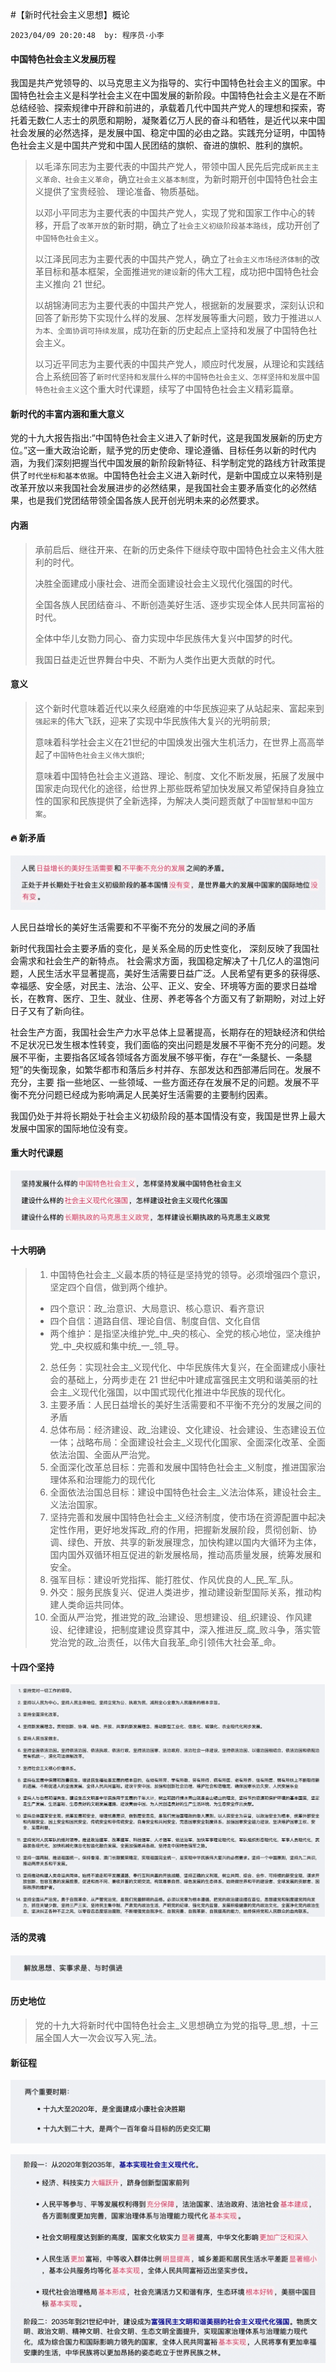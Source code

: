 #【新时代社会主义思想】概论

`2023/04/09 20:20:48  by: 程序员·小李`

#### 中国特色社会主义发展历程


我国是共产党领导的、以马克思主义为指导的、实行中国特色社会主义的国家。中国特色社会主义是科学社会主义在中国发展的新阶段。中国特色社会主义是在不断总结经验、探索规律中开辟和前进的，承载着几代中国共产党人的理想和探索，寄托着无数仁人志士的夙愿和期盼，凝聚着亿万人民的奋斗和牺牲，是近代以来中国社会发展的必然选择，是发展中国、稳定中国的必由之路。实践充分证明，中国特色社会主义是中国共产党和中国人民团结的旗帜、奋进的旗帜、胜利的旗帜。

> 以毛泽东同志为主要代表的中国共产党人，带领中国人民先后完成`新民主主义革命、社会主义革命`，确立`社会主义基本制度`，为新时期开创中国特色社会主义提供了宝贵经验、 理论准备、物质基础。
> 
> 以邓小平同志为主要代表的中国共产党人，实现了党和国家工作中心的转移，开启了`改革开放`的新时期，确立了`社会主义初级阶段基本路线`，成功开创了`中国特色社会主义`。
> 
> 以江泽民同志为主要代表的中国共产党人，确立了`社会主义市场经济体制`的改革目标和基本框架，全面推进`党的建设`新的伟大工程，成功把中国特色社会主义推向 21 世纪。
> 
> 以胡锦涛同志为主要代表的中国共产党人，根据新的发展要求，深刻认识和回答了新形势下实现什么样的发展、怎样发展等重大问题，致力于推进`以人为本、全面协调可持续发展`，成功在新的历史起点上坚持和发展了中国特色社会主义。
> 
> 以习近平同志为主要代表的中国共产党人，顺应时代发展，从理论和实践结合上系统回答了`新时代坚持和发展什么样的中国特色社会主义、怎样坚持和发展中国特色社会主义`这个重大时代课题，续写了中国特色社会主义精彩篇章。
 

#### 新时代的丰富内涵和重大意义

党的十九大报告指出:“中国特色社会主义进入了新时代，这是我国发展新的历史方位。”这一重大政治论断，赋予党的历史使命、理论遵循、目标任务以新的时代内涵，为我们深刻把握当代中国发展的新阶段新特征、科学制定党的路线方针政策提供了`时代坐标和基本依据`。中国特色社会主义进入新时代，是新中国成立以来特别是改革开放以来我国社会发展进步的必然结果，是我国社会主要矛盾变化的必然结果，也是我们党团结带领全国各族人民开创光明未来的必然要求。

#### 内涵

> 承前启后、继往开来、在新的历史条件下继续夺取中国特色社会主义伟大胜利的时代。
> 
> 决胜全面建成小康社会、进而全面建设社会主义现代化强国的时代。
> 
> 全国各族人民团结奋斗、不断创造美好生活、逐步实现全体人民共同富裕的时代。
> 
> 全体中华儿女勠力同心、奋力实现中华民族伟大复兴中国梦的时代。
> 
> 我国日益走近世界舞台中央、不断为人类作出更大贡献的时代。


#### 意义

> 这个新时代意味着近代以来久经磨难的中华民族迎来了从站起来、富起来到`强起来`的伟大飞跃，迎来了实现中华民族伟大复兴的光明前景;
> 
> 意味着科学社会主义在21世纪的中国焕发出强大生机活力，在世界上高高举起了`中国特色社会主义伟大旗帜`;
> 
> 意味着中国特色社会主义道路、理论、制度、文化不断发展，拓展了发展中国家走向现代化的途径，给世界上那些既希望加快发展又希望保持自身独立性的国家和民族提供了全新选择，为解决人类问题贡献了`中国智慧和中国方案`。


#### 🔥 新矛盾

![image](【新时代社会主义思想】概论/7774a235-5e0a-476b-accc-57a3150c082c.png)

人民日益增长的美好生活需要和不平衡不充分的发展之间的矛盾

新时代我国社会主要矛盾的变化，是关系全局的历史性变化， 深刻反映了我国社会需求和社会生产的新特点。
社会需求方面，我国稳定解决了十几亿人的温饱问题，人民生活水平显著提高，美好生活需要日益广泛。人民希望有更多的获得感、幸福感、安全感，对民主、法治、公平、正义、安全、环境等方面的要求日益增长，在教育、医疗、卫生、就业、住房、养老等各个方面又有了新期盼，对过上好日子又有了新向往。

社会生产方面，我国社会生产力水平总体上显著提高，长期存在的短缺经济和供给不足状况已发生根本性转变，我们面临的突出问题是发展不平衡不充分的问题。发展不平衡，主要指各区域各领域各方面发展不够平衡，存在“一条腿长、一条腿短”的失衡现象，如繁华都市和落后乡村并存、东部发达和西部滞后同在。发展不充分，主要 指一些地区、一些领域、一些方面还存在发展不足的问题。发展不平衡不充分问题已经成为影响满足人民美好生活需要的主要制约因素。

我国仍处于并将长期处于社会主义初级阶段的基本国情没有变，我国是世界上最大发展中国家的国际地位没有变。


#### 重大时代课题

![image](【新时代社会主义思想】概论/1ec2ac6f-c51f-470d-9961-7464994c304c.png)


#### 十大明确

> 1. 中国特色社会主_义最本质的特征是坚持党的领导。必须增强四个意识，坚定四个自信，做到两个维护。 
>  * 四个意识：政_治意识、大局意识、核心意识、看齐意识 
>  * 四个自信：道路自信、理论自信、制度自信、文化自信 
>  * 两个维护：是指坚决维护党_中_央的核心、全党的核心地位，坚决维护党_中_央权威和集中统_一_领_导。 
> 2. 总任务：实现社会主_义现代化、中华民族伟大复兴，在全面建成小康社会的基础上，分两步走在 21 世纪中叶建成富强民主文明和谐美丽的社会主_义现代化强国，以中国式现代化推进中华民族的现代化。 
> 3. 主要矛盾：人民日益增长的美好生活需要和不平衡不充分的发展之间的矛盾 
> 4. 总体布局：经济建设、政_治建设、文化建设、社会建设、生态建设五位一体；战略布局：全面建设社会主_义现代化国家、全面深化改革、全面依法治国、全面从严治党。 
> 5. 全面深化改革总目标：完善和发展中国特色社会主_义制度，推进国家治理体系和治理能力的现代化 
> 6. 全面依法治国总目标：建设中国特色社会主_义法治体系，建设社会主_义法治国家。 
> 7. 坚持完善和发展中国特色社会主_义经济制度，使市场在资源配置中起决定性作用，更好地发挥政_府的作用，把握新发展阶段，贯彻创新、协调、绿色、开放、共享的新发展理念，加快构建以国内大循环为主体，国内国外双循环相互促进的新发展格局，推动高质量发展，统筹发展和安全。 
> 8. 强军目标：建设听党指挥、能打胜仗、作风优良的人_民_军_队。 
> 9. 外交：服务民族复兴、促进人类进步，推动建设新型国际关系，推动构建人类命运共同体。 
> 10. 全面从严治党，推进党的政_治建设、思想建设、组_织建设、作风建设、纪律建设，把制度建设贯穿其中，深入推进反_腐_败斗争，落实管党治党的政_治责任，以伟大自我革_命引领伟大社会革_命。


#### 十四个坚持

![image](【新时代社会主义思想】概论/3c81b0d0-0d59-412f-bb8d-f03019e53dcc.png)


#### 活的灵魂

![image](【新时代社会主义思想】概论/972ea845-318d-4079-a172-47ff115a68f4.png)


#### 历史地位

> 党的十九大将新时代中国特色社会主_义思想确立为党的指导_思_想，十三届全国人大一次会议写入宪_法。


#### 新征程

![image](【新时代社会主义思想】概论/29b75a1c-9009-44da-a312-142997344fb1.png)

![image](【新时代社会主义思想】概论/c257fe05-4e96-45fb-846d-f5915dd68d28.png)